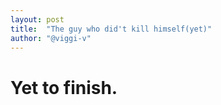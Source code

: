 ```yaml
---
layout: post
title:  "The guy who did't kill himself(yet)"
author: "@viggi-v"
---
```

<!--
> "Poyi chaav maire."

You know shit's real when you cannot tell this to a friend without fearing that he might actually do it.

Life is fun when you have someone like that. 

And trust me, life has been fun. Which is why as an appreciation to the kid who gave me hell lot of experiences, I decided that maybe I should add my share of thoughts to probably the only noteworthy output he has ever made, his suicide note.

I guess the fact that the phrases like "Well I didn't see _this_ coming" and "How the fuck did _I_ reach _here_" have been used more frequent than ever by me both sober and drunk, explains sort of what my life was like for the past couple of months. 

There used to be countless nights when we were walking back from RedRock to campus, and I felt there wasn't really a reason for me to drink that night. We were drinking out of joblessness. I did not have any emotion, I was not feeling happy or sad or stressed, and we were wondering how empty our lives were. I am sure a lot of friends of mine would be judging me thinking I had become and alcoholic, and was resorting on booze to wash down my emotions. But even though I wasn't sure what I was going through, I knew enough to say that this wasn't the case. I wasn't sad, fuck you.

I wanted to write about this few months ago; about the blantness. About the tiny things which made those days fun but which faded. I'm trying my best, to remember. And to not sound gay. I am sure if Mala or Miss Jason is reading this, who are usually the first two to read my blogs, they will be nodding their heads, smiling. 

-->

# Yet to finish.


